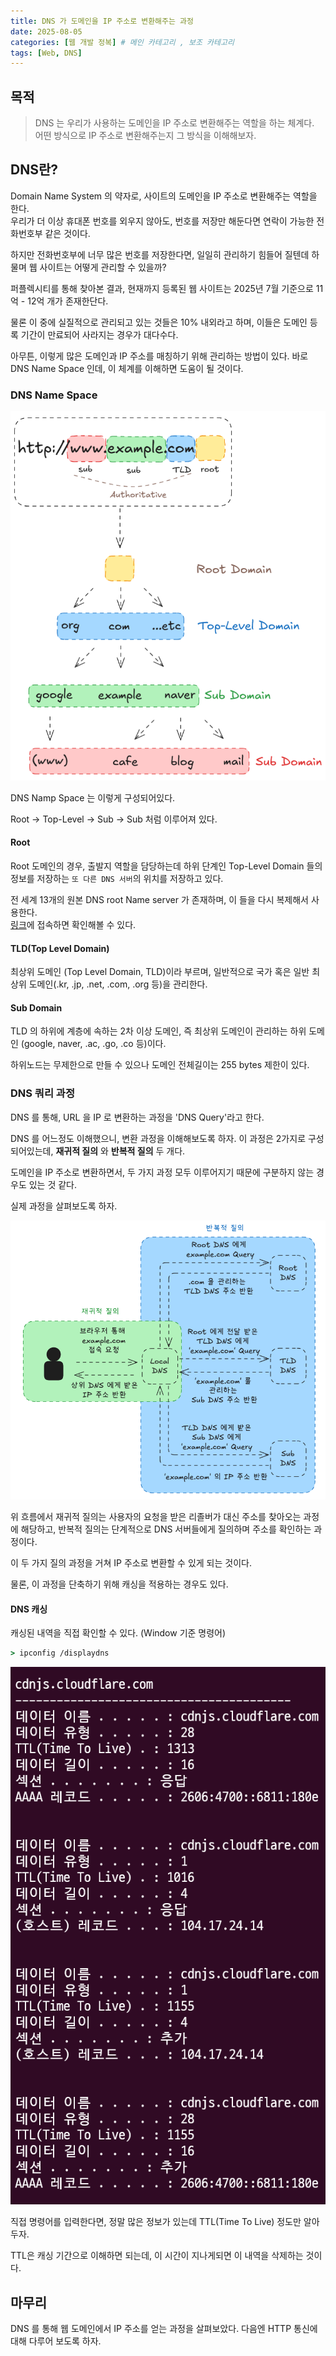 ```yaml
---
title: DNS 가 도메인을 IP 주소로 변환해주는 과정
date: 2025-08-05
categories: [웹 개발 정복] # 메인 카테고리 , 보조 카테고리
tags: [Web, DNS]
---
```


## 목적

> DNS 는 우리가 사용하는 도메인을 IP 주소로 변환해주는 역할을 하는 체계다.  
> 어떤 방식으로 IP 주소로 변환해주는지 그 방식을 이해해보자.

## DNS란?

Domain Name System 의 약자로, 사이트의 도메인을 IP 주소로 변환해주는 역할을 한다.  
우리가 더 이상 휴대폰 번호를 외우지 않아도, 번호를 저장만 해둔다면 연락이 가능한 전화번호부 같은 것이다.

하지만 전화번호부에 너무 많은 번호를 저장한다면, 일일히 관리하기 힘들어 질텐데 하물며 웹 사이트는 어떻게 관리할 수 있을까?

퍼플렉시티를 통해 찾아본 결과, 현재까지 등록된 웹 사이트는 2025년 7월 기준으로 11억 - 12억 개가 존재한단다.

물론 이 중에 실질적으로 관리되고 있는 것들은 10% 내외라고 하며, 이들은 도메인 등록 기간이 만료되어 사라지는 경우가 대다수다.

아무튼, 이렇게 많은 도메인과 IP 주소를 매칭하기 위해 관리하는 방법이 있다.
바로 DNS Name Space 인데, 이 체계를 이해하면 도움이 될 것이다.

### DNS Name Space

![DNS Name Space 구조도](../assets/img/posts/2025-08-05-DNS-Query.png)

DNS Namp Space 는 이렇게 구성되어있다.

Root -> Top-Level -> Sub -> Sub 처럼 이루어져 있다.

#### Root

Root 도메인의 경우, 출발지 역할을 담당하는데 하위 단계인 Top-Level Domain 들의 정보를 저장하는 `또 다른 DNS 서버`의 위치를 저장하고 있다.

전 세계 13개의 원본 DNS root Name server 가 존재하며, 이 들을 다시 복제해서 사용한다.  
[링크](<http://www.iana.org/domains/root/servers>)에 접속하면 확인해볼 수 있다.

#### TLD(Top Level Domain)

최상위 도메인 (Top Level Domain, TLD)이라 부르며, 일반적으로 국가 혹은 일반 최상위 도메인(.kr, .jp, .net, .com, .org 등)을 관리한다.

#### Sub Domain

TLD 의 하위에 계층에 속하는 2차 이상 도메인, 즉 최상위 도메인이 관리하는 하위 도메인 (google, naver, .ac, .go, .co 등)이다.

하위노드는 무제한으로 만들 수 있으나 도메인 전체길이는 255 bytes 제한이 있다.

### DNS 쿼리 과정

DNS 를 통해, URL 을 IP 로 변환하는 과정을 'DNS Query'라고 한다.

DNS 를 어느정도 이해했으니, 변환 과정을 이해해보도록 하자.
이 과정은 2가지로 구성 되어있는데, **재귀적 질의** 와 **반복적 질의** 두 개다.

도메인을 IP 주소로 변환하면서, 두 가지 과정 모두 이루어지기 때문에 구분하지 않는 경우도 있는 것 같다.

실제 과정을 살펴보도록 하자.

![DNS 쿼리 과정](../assets/img/posts/2025-08-05-DNS-Query-1.png)

위 흐름에서 재귀적 질의는 사용자의 요청을 받은 리졸버가 대신 주소를 찾아오는 과정에 해당하고, 반복적 질의는 단계적으로 DNS 서버들에게 질의하며 주소를 확인하는 과정이다.

이 두 가지 질의 과정을 거쳐 IP 주소로 변환할 수 있게 되는 것이다.

물론, 이 과정을 단축하기 위해 캐싱을 적용하는 경우도 있다.

#### DNS 캐싱

캐싱된 내역을 직접 확인할 수 있다. (Window 기준 명령어)

```cmd
> ipconfig /displaydns
```

![DNS 캐싱 내역 조회](../assets/img/posts/2025-08-05-DNS-Query-2.png)

직접 명령어를 입력한다면, 정말 많은 정보가 있는데 TTL(Time To Live) 정도만 알아두자.

TTL은 캐싱 기간으로 이해하면 되는데, 이 시간이 지나게되면 이 내역을 삭제하는 것이다.

## 마무리

DNS 를 통해 웹 도메인에서 IP 주소를 얻는 과정을 살펴보았다.
다음엔 HTTP 통신에 대해 다루어 보도록 하자.